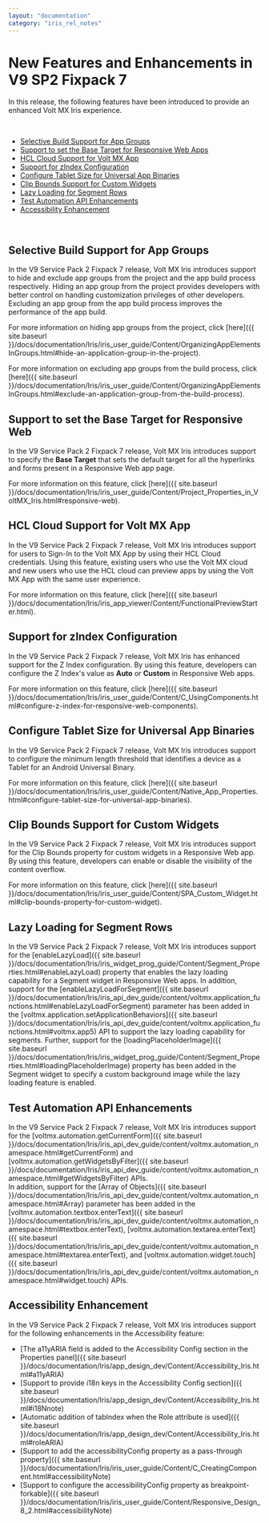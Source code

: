 ```yaml
---
layout: "documentation"
category: "iris_rel_notes"
---
```

                         

New Features and Enhancements in V9 SP2 Fixpack 7
=================================================

In this release, the following features have been introduced to provide an enhanced Volt MX Iris experience.

 

*   [Selective Build Support for App Groups](#selective-build-support-for-app-groups)
*   [Support to set the Base Target for Responsive Web Apps](#support-to-set-the-base-target-for-responsive-web)
*   [HCL Cloud Support for Volt MX App](#hcl-cloud-support-for-volt-mx-app)
*   [Support for zIndex Configuration](#support-for-zindex-configuration)
*   [Configure Tablet Size for Universal App Binaries](#configure-tablet-size-for-universal-app-binaries)
*   [Clip Bounds Support for Custom Widgets](#clip-bounds-support-for-custom-widgets)
*   [](#ListBox)[Lazy Loading for Segment Rows](#lazy-loading-for-segment-rows)
*   [Test Automation API Enhancements](#test-automation-api-enhancements)
*   [Accessibility Enhancement](#accessibility-enhancement)

 

Selective Build Support for App Groups
--------------------------------------

In the V9 Service Pack 2 Fixpack 7 release, Volt MX Iris introduces support to hide and exclude app groups from the project and the app build process respectively. Hiding an app group from the project provides developers with better control on handling customization privileges of other developers. Excluding an app group from the app build process improves the performance of the app build.

For more information on hiding app groups from the project, click [here]({{ site.baseurl }}/docs/documentation/Iris/iris_user_guide/Content/OrganizingAppElementsInGroups.html#hide-an-application-group-in-the-project).

For more information on excluding app groups from the build process, click [here]({{ site.baseurl }}/docs/documentation/Iris/iris_user_guide/Content/OrganizingAppElementsInGroups.html#exclude-an-application-group-from-the-build-process).

Support to set the Base Target for Responsive Web
-------------------------------------------------

In the V9 Service Pack 2 Fixpack 7 release, Volt MX Iris introduces support to specify the **Base Target** that sets the default target for all the hyperlinks and forms present in a Responsive Web app page.

For more information on this feature, click [here]({{ site.baseurl }}/docs/documentation/Iris/iris_user_guide/Content/Project_Properties_in_VoltMX_Iris.html#responsive-web).

HCL Cloud Support for Volt MX App
-------------------------------------

In the V9 Service Pack 2 Fixpack 7 release, Volt MX Iris introduces support for users to Sign-In to the Volt MX App by using their HCL Cloud credentials. Using this feature, existing users who use the Volt MX cloud and new users who use the HCL cloud can preview apps by using the Volt MX App with the same user experience.

For more information on this feature, click [here]({{ site.baseurl }}/docs/documentation/Iris/iris_app_viewer/Content/FunctionalPreviewStarter.html).

Support for zIndex Configuration
--------------------------------

In the V9 Service Pack 2 Fixpack 7 release, Volt MX Iris has enhanced support for the Z Index configuration. By using this feature, developers can configure the Z Index's value as **Auto** or **Custom** in Responsive Web apps.

For more information on this feature, click [here]({{ site.baseurl }}/docs/documentation/Iris/iris_user_guide/Content/C_UsingComponents.html#configure-z-index-for-responsive-web-components).

Configure Tablet Size for Universal App Binaries
------------------------------------------------

In the V9 Service Pack 2 Fixpack 7 release, Volt MX Iris introduces support to configure the minimum length threshold that identifies a device as a Tablet for an Android Universal Binary.

For more information on this feature, click [here]({{ site.baseurl }}/docs/documentation/Iris/iris_user_guide/Content/Native_App_Properties.html#configure-tablet-size-for-universal-app-binaries).

Clip Bounds Support for Custom Widgets
--------------------------------------

In the V9 Service Pack 2 Fixpack 7 release, Volt MX Iris introduces support for the Clip Bounds property for custom widgets in a Responsive Web app. By using this feature, developers can enable or disable the visibility of the content overflow.

For more information on this feature, click [here]({{ site.baseurl }}/docs/documentation/Iris/iris_user_guide/Content/SPA_Custom_Widget.html#clip-bounds-property-for-custom-widget).

Lazy Loading for Segment Rows
-----------------------------

In the V9 Service Pack 2 Fixpack 7 release, Volt MX Iris introduces support for the [enableLazyLoad]({{ site.baseurl }}/docs/documentation/Iris/iris_widget_prog_guide/Content/Segment_Properties.html#enableLazyLoad) property that enables the lazy loading capability for a Segment widget in Responsive Web apps. In addition, support for the [enableLazyLoadForSegment]({{ site.baseurl }}/docs/documentation/Iris/iris_api_dev_guide/content/voltmx.application_functions.html#enableLazyLoadForSegment) parameter has been added in the [voltmx.application.setApplicationBehaviors]({{ site.baseurl }}/docs/documentation/Iris/iris_api_dev_guide/content/voltmx.application_functions.html#voltmx.app5) API to support the lazy loading capability for segments. Further, support for the [loadingPlaceholderImage]({{ site.baseurl }}/docs/documentation/Iris/iris_widget_prog_guide/Content/Segment_Properties.html#loadingPlaceholderImage) property has been added in the Segment widget to specify a custom background image while the lazy loading feature is enabled.

Test Automation API Enhancements
--------------------------------

In the V9 Service Pack 2 Fixpack 7 release, Volt MX Iris introduces support for the [voltmx.automation.getCurrentForm]({{ site.baseurl }}/docs/documentation/Iris/iris_api_dev_guide/content/voltmx.automation_namespace.html#getCurrentForm) and [voltmx.automation.getWidgetsByFilter]({{ site.baseurl }}/docs/documentation/Iris/iris_api_dev_guide/content/voltmx.automation_namespace.html#getWidgetsByFilter) APIs.  
In addition, support for the [Array of Objects]({{ site.baseurl }}/docs/documentation/Iris/iris_api_dev_guide/content/voltmx.automation_namespace.html#Array) parameter has been added in the [voltmx.automation.textbox.enterText]({{ site.baseurl }}/docs/documentation/Iris/iris_api_dev_guide/content/voltmx.automation_namespace.html#textbox.enterText), [voltmx.automation.textarea.enterText]({{ site.baseurl }}/docs/documentation/Iris/iris_api_dev_guide/content/voltmx.automation_namespace.html#textarea.enterText), and [voltmx.automation.widget.touch]({{ site.baseurl }}/docs/documentation/Iris/iris_api_dev_guide/content/voltmx.automation_namespace.html#widget.touch) APIs.

Accessibility Enhancement
-------------------------

In the V9 Service Pack 2 Fixpack 7 release, Volt MX Iris introduces support for the following enhancements in the Accessibility feature:

*   [The a11yARIA field is added to the Accessibility Config section in the Properties panel]({{ site.baseurl }}/docs/documentation/Iris/app_design_dev/Content/Accessibility_Iris.html#a11yARIA)
*   [Support to provide i18n keys in the Accessibility Config section]({{ site.baseurl }}/docs/documentation/Iris/app_design_dev/Content/Accessibility_Iris.html#i18Nnote)
*   [Automatic addition of tabIndex when the Role attribute is used]({{ site.baseurl }}/docs/documentation/Iris/app_design_dev/Content/Accessibility_Iris.html#roleARIA)
*   [Support to add the accessibilityConfig property as a pass-through property]({{ site.baseurl }}/docs/documentation/Iris/iris_user_guide/Content/C_CreatingComponent.html#accessibilityNote)
*   [Support to configure the accessibilityConfig property as breakpoint-forkable]({{ site.baseurl }}/docs/documentation/Iris/iris_user_guide/Content/Responsive_Design_8_2.html#accessibilityNote)
